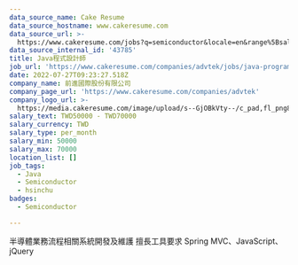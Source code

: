 ```yaml
---
data_source_name: Cake Resume
data_source_hostname: www.cakeresume.com
data_source_url: >-
  https://www.cakeresume.com/jobs?q=semiconductor&locale=en&range%5Bsalary_range%5D%5Bmin%5D=1000000
data_source_internal_id: '43785'
title: Java程式設計師
job_url: 'https://www.cakeresume.com/companies/advtek/jobs/java-programmer-b81e62'
date: 2022-07-27T09:23:27.518Z
company_name: 前進國際股份有限公司
company_page_url: 'https://www.cakeresume.com/companies/advtek'
company_logo_url: >-
  https://media.cakeresume.com/image/upload/s--GjOBkVty--/c_pad,fl_png8,h_200,w_200/v1658824048/lafo362bhcimfwikpdqu.png
salary_text: TWD50000 - TWD70000
salary_currency: TWD
salary_type: per_month
salary_min: 50000
salary_max: 70000
location_list: []
job_tags:
  - Java
  - Semiconductor
  - hsinchu
badges:
  - Semiconductor

---
```


半導體業務流程相關系統開發及維護 擅長工具要求 Spring MVC、JavaScript、jQuery